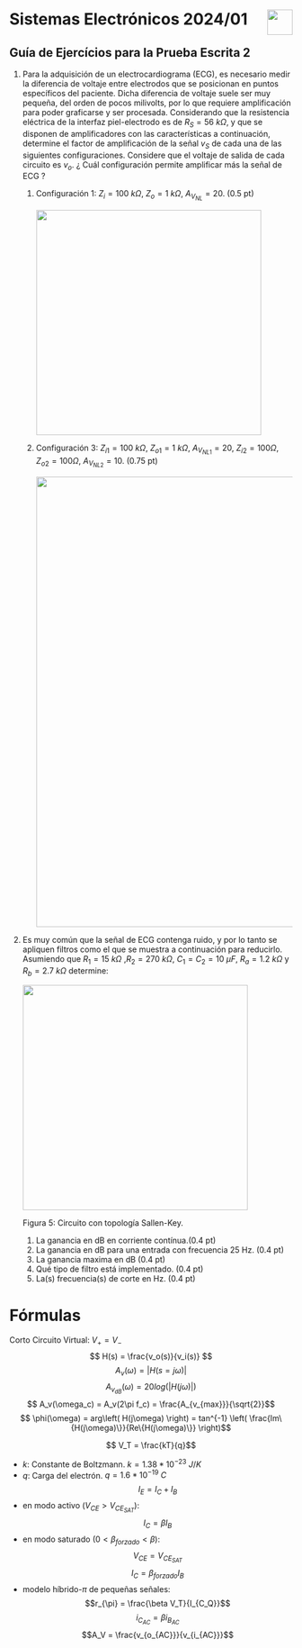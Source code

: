 # <img src="https://julianodb.github.io/SISTEMAS_ELECTRONICOS_PARA_INGENIERIA_BIOMEDICA/img/logo_fing.png?raw=true" align="right" height="45"> Sistemas Electrónicos 2024/01
## Guía de Ejercícios para la Prueba Escrita 2

1. Para la adquisición de un electrocardiograma (ECG), es necesario medir la diferencia de voltaje entre electrodos que se posicionan en puntos específicos del paciente. Dicha diferencia de voltaje suele ser muy pequeña, del orden de pocos milivolts, por lo que requiere amplificación para poder graficarse y ser procesada. Considerando que la resistencia eléctrica de la interfaz piel-electrodo es de $R_S =56\ k\Omega$, y que se disponen de amplificadores con las características a continuación, determine el factor de amplificación de la señal $v_S$ de cada una de las siguientes configuraciones. Considere que el voltaje de salida de cada circuito es $v_o$. ¿ Cuál configuración permite amplificar más la señal de ECG ?

    1. Configuración 1: $Z_i = 100\ k\Omega$, $Z_o = 1\ k\Omega$, $A_{V_{NL}} = 20$. (0.5 pt)

       <img src="https://julianodb.github.io/electronic_circuits_diagrams/amplifier_thevenin_rs.png" width="400">
       
    1. Configuración 3: $Z_{i1} = 100\ k\Omega$, $Z_{o1} = 1\ k\Omega$, $A_{V_{NL1}} = 20$, $Z_{i2} = 100 \Omega$, $Z_{o2} = 100 \Omega$, $A_{V_{NL2}} = 10$. (0.75 pt)

       <img src="https://julianodb.github.io/electronic_circuits_diagrams/amplifier_thevenin_rs_double.png" width="800">

3. Es muy común que la señal de ECG contenga ruido, y por lo tanto se apliquen filtros como el que se muestra a continuación para reducirlo. Asumiendo que $R_1=15\ k\Omega$ ,$R_2= 270\ k\Omega$, $C_1=C_2=10\ \mu F$, $R_a=1.2\ k\Omega$ y $R_b=2.7\ k\Omega$ determine:

    <img src="https://julianodb.github.io/electronic_circuits_diagrams/sallen_key_high_2_with_gain.png" width="400"> 

    Figura 5: Circuito con topología Sallen-Key.

    1. La ganancia en dB en corriente contínua.(0.4 pt)
    1. La ganancia en dB para una entrada con frecuencia 25 Hz. (0.4 pt)
    1. La ganancia maxima en dB (0.4 pt)
    1. Qué tipo de filtro está implementado. (0.4 pt)
    1. La(s) frecuencia(s) de corte en Hz. (0.4 pt)

# Fórmulas

Corto Circuito Virtual: $V_+ = V_-$
$$ H(s) = \frac{v_o(s)}{v_i(s)} $$
$$ A_v(\omega) = | H(s=j\omega) |$$
$$ A_{v_{dB}}(\omega) = 20 log\left(| H(j\omega) |\right)$$
$$ A_v(\omega_c) = A_v(2\pi f_c) = \frac{A_{v_{max}}}{\sqrt{2}}$$
$$ \phi(\omega) = arg\left( H(j\omega) \right) = tan^{-1} \left( \frac{Im\{H(j\omega)\}}{Re\{H(j\omega)\}} \right)$$

$$ V_T = \frac{kT}{q}$$
- $k$: Constante de Boltzmann. $k=1.38 * 10^{-23}\ J/K$
- $q$: Carga del electrón. $q=1.6*10^{-19}\ C$
$$I_E = I_C + I_B$$
- en modo activo ($V_{CE} > V_{CE_{SAT}}$):
$$I_C = \beta I_B $$
- en modo saturado ($0 < \beta_{forzado} < \beta$):
$$V_{CE} = V_{CE_{SAT}}$$
$$I_C = \beta_{forzado} I_B $$
- modelo híbrido-$\pi$ de pequeñas señales:
$$r_{\pi} = \frac{\beta V_T}{I_{C_Q}}$$
$$i_{C_{AC}} = \beta i_{B_{AC}} $$
$$A_V = \frac{v_{o_{AC}}}{v_{i_{AC}}}$$
